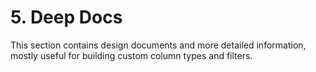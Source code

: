 # 5. Deep Docs

This section contains design documents and more detailed information, mostly useful for building custom column types and filters.